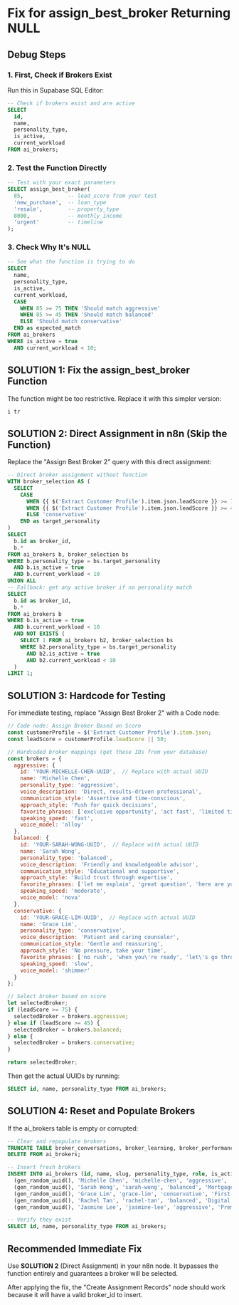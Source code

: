 # Fix for assign_best_broker Returning NULL

## Debug Steps

### 1. First, Check if Brokers Exist
Run this in Supabase SQL Editor:
```sql
-- Check if brokers exist and are active
SELECT 
  id, 
  name, 
  personality_type, 
  is_active, 
  current_workload 
FROM ai_brokers;
```

### 2. Test the Function Directly
```sql
-- Test with your exact parameters
SELECT assign_best_broker(
  85,              -- lead_score from your test
  'new_purchase',  -- loan_type
  'resale',        -- property_type  
  8000,            -- monthly_income
  'urgent'         -- timeline
);
```

### 3. Check Why It's NULL
```sql
-- See what the function is trying to do
SELECT 
  name,
  personality_type,
  is_active,
  current_workload,
  CASE 
    WHEN 85 >= 75 THEN 'Should match aggressive'
    WHEN 85 >= 45 THEN 'Should match balanced'
    ELSE 'Should match conservative'
  END as expected_match
FROM ai_brokers
WHERE is_active = true 
  AND current_workload < 10;
```

## SOLUTION 1: Fix the assign_best_broker Function

The function might be too restrictive. Replace it with this simpler version:

```sql
i tr
```

## SOLUTION 2: Direct Assignment in n8n (Skip the Function)

Replace the "Assign Best Broker 2" query with this direct assignment:

```sql
-- Direct broker assignment without function
WITH broker_selection AS (
  SELECT 
    CASE 
      WHEN {{ $('Extract Customer Profile').item.json.leadScore }} >= 75 THEN 'aggressive'
      WHEN {{ $('Extract Customer Profile').item.json.leadScore }} >= 45 THEN 'balanced'
      ELSE 'conservative'
    END as target_personality
)
SELECT 
  b.id as broker_id,
  b.*
FROM ai_brokers b, broker_selection bs
WHERE b.personality_type = bs.target_personality
  AND b.is_active = true
  AND b.current_workload < 10
UNION ALL
-- Fallback: get any active broker if no personality match
SELECT 
  b.id as broker_id,
  b.*
FROM ai_brokers b
WHERE b.is_active = true
  AND b.current_workload < 10
  AND NOT EXISTS (
    SELECT 1 FROM ai_brokers b2, broker_selection bs
    WHERE b2.personality_type = bs.target_personality
      AND b2.is_active = true
      AND b2.current_workload < 10
  )
LIMIT 1;
```

## SOLUTION 3: Hardcode for Testing

For immediate testing, replace "Assign Best Broker 2" with a Code node:

```javascript
// Code node: Assign Broker Based on Score
const customerProfile = $('Extract Customer Profile').item.json;
const leadScore = customerProfile.leadScore || 50;

// Hardcoded broker mappings (get these IDs from your database)
const brokers = {
  aggressive: {
    id: 'YOUR-MICHELLE-CHEN-UUID',  // Replace with actual UUID
    name: 'Michelle Chen',
    personality_type: 'aggressive',
    voice_description: 'Direct, results-driven professional',
    communication_style: 'Assertive and time-conscious',
    approach_style: 'Push for quick decisions',
    favorite_phrases: ['exclusive opportunity', 'act fast', 'limited time'],
    speaking_speed: 'fast',
    voice_model: 'alloy'
  },
  balanced: {
    id: 'YOUR-SARAH-WONG-UUID',  // Replace with actual UUID
    name: 'Sarah Wong',
    personality_type: 'balanced',
    voice_description: 'Friendly and knowledgeable advisor',
    communication_style: 'Educational and supportive',
    approach_style: 'Build trust through expertise',
    favorite_phrases: ['let me explain', 'great question', 'here are your options'],
    speaking_speed: 'moderate',
    voice_model: 'nova'
  },
  conservative: {
    id: 'YOUR-GRACE-LIM-UUID',  // Replace with actual UUID
    name: 'Grace Lim',
    personality_type: 'conservative',
    voice_description: 'Patient and caring counselor',
    communication_style: 'Gentle and reassuring',
    approach_style: 'No pressure, take your time',
    favorite_phrases: ['no rush', 'when you\'re ready', 'let\'s go through this slowly'],
    speaking_speed: 'slow',
    voice_model: 'shimmer'
  }
};

// Select broker based on score
let selectedBroker;
if (leadScore >= 75) {
  selectedBroker = brokers.aggressive;
} else if (leadScore >= 45) {
  selectedBroker = brokers.balanced;
} else {
  selectedBroker = brokers.conservative;
}

return selectedBroker;
```

Then get the actual UUIDs by running:
```sql
SELECT id, name, personality_type FROM ai_brokers;
```

## SOLUTION 4: Reset and Populate Brokers

If the ai_brokers table is empty or corrupted:

```sql
-- Clear and repopulate brokers
TRUNCATE TABLE broker_conversations, broker_learning, broker_performance CASCADE;
DELETE FROM ai_brokers;

-- Insert fresh brokers
INSERT INTO ai_brokers (id, name, slug, personality_type, role, is_active, current_workload) VALUES
  (gen_random_uuid(), 'Michelle Chen', 'michelle-chen', 'aggressive', 'Senior Investment Specialist', true, 0),
  (gen_random_uuid(), 'Sarah Wong', 'sarah-wong', 'balanced', 'Mortgage Consultant', true, 0),
  (gen_random_uuid(), 'Grace Lim', 'grace-lim', 'conservative', 'First-Time Buyer Specialist', true, 0),
  (gen_random_uuid(), 'Rachel Tan', 'rachel-tan', 'balanced', 'Digital Native Advisor', true, 0),
  (gen_random_uuid(), 'Jasmine Lee', 'jasmine-lee', 'aggressive', 'Premium Property Expert', true, 0);

-- Verify they exist
SELECT id, name, personality_type FROM ai_brokers;
```

## Recommended Immediate Fix

Use **SOLUTION 2** (Direct Assignment) in your n8n node. It bypasses the function entirely and guarantees a broker will be selected.

After applying the fix, the "Create Assignment Records" node should work because it will have a valid broker_id to insert.